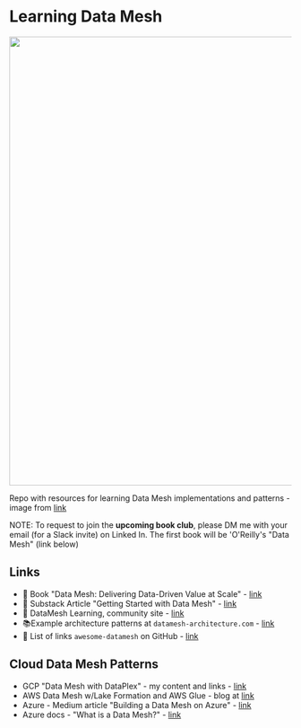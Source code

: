 # Learning Data Mesh

<img src="xxx" width=800>

Repo with resources for learning Data Mesh implementations and patterns - image from [link](https://www.k2view.com/platform/data-mesh-architecture/)

NOTE: To request to join the **upcoming book club**, please DM me with your email (for a Slack invite) on Linked In.  The first book will be 'O'Reilly's "Data Mesh" (link below)

## Links
- 📘 Book "Data Mesh: Delivering Data-Driven Value at Scale" - [link](https://www.amazon.com/Data-Mesh-Delivering-Data-Driven-Value/dp/1492092398)
- 🔖 Substack Article "Getting Started with Data Mesh" - [link](https://datameshlearning.substack.com/p/get-started-with-data-mesh)
- 🔖 DataMesh Learning, community site - [link](https://datameshlearning.com/)
- 📚Example architecture patterns at `datamesh-architecture.com` - [link](https://github.com/datamesh-architecture/datamesh-architecture.com)
- 🔖 List of links `awesome-datamesh` on GitHub - [link](https://github.com/JacekMajchrzak/awesome-datamesh)

## Cloud Data Mesh Patterns

- GCP "Data Mesh with DataPlex" - my content and links - [link](https://github.com/lynnlangit/gcp-essentials/tree/master/4_big%20data_and_genomics/4k_BigLake_%26_Dataplex)
- AWS Data Mesh w/Lake Formation and AWS Glue - blog at [link](https://aws.amazon.com/blogs/big-data/design-a-data-mesh-architecture-using-aws-lake-formation-and-aws-glue/)
- Azure - Medium article "Building a Data Mesh on Azure" - [link](https://medium.com/codex/building-a-data-mesh-on-microsoft-azure-2eb533b5b834)
- Azure docs - "What is a Data Mesh?" - [link](https://learn.microsoft.com/en-us/azure/cloud-adoption-framework/scenarios/cloud-scale-analytics/architectures/what-is-data-mesh)
